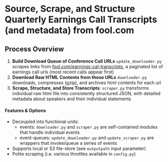 # Source, Scrape, and Structure Quarterly Earnings Call Transcripts (and metadata) from fool.com

## Process Overview

1. **Build Download Queue of Conference Call URLs** `update_downloader.py` scrapes links from [fool.com/earnings-cal-transcripts](https://www.fool.com/earnings-call-transcripts/?page=1), a paginated list of earnings call urls (most recent calls appear first)
2. **Download Raw HTML Contents from those URLs** `downloader.py` downloads, compresses (gzip), and archives html contents for each url
3. **Scrape, Structure, and Store Transcripts**: `scraper.py` transforms individual raw html file into consistently structured JSON, with detailed metadata about speakers and their individual statements

#### Features & Options
- Decoupled into functional units:
  - events: `downloader.py` and `scraper.py` are self-contained modules that handle individual events
  - event-queues: `update_downloader.py` and `update_scraper.py` are wrappers that invoke/queue a series of events 
- Supports local or S3 file-store (see `outputpath` input parameter)
- Polite scraping (i.e. various throttles available in `config.py`)
